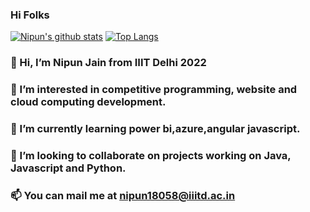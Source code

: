 ### Hi Folks
[![Nipun's github stats](https://github-readme-stats.vercel.app/api?username=nipun5&show_icons=true&border_radius=20&include_all_commits=true&count_private=true&card_width=450&hide=issues,prs,contribs)](https://github.com/nitesh18400?tab=repositories)
[![Top Langs](https://github-readme-stats.vercel.app/api/top-langs/?username=nipun5&hide=C,jupyter%20notebook&card_width=445&show_icons=true&border_radius=20&langs_count=5&layout=compact)](https://github.com/nitesh18400?tab=repositories)
### 👋 Hi, I’m Nipun Jain from IIIT Delhi 2022
### 👀 I’m interested in competitive programming, website and cloud computing development.
### 🌱 I’m currently learning power bi,azure,angular javascript.
### 💞️ I’m looking to collaborate on projects working on Java, Javascript and Python.
### 📫 You can mail me at nipun18058@iiitd.ac.in
